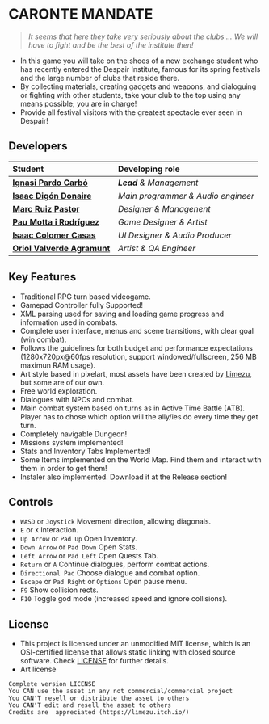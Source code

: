 # CARONTE MANDATE

>*It seems that here they take very seriously about the clubs ... We will have to fight and be the best of the institute then!*
- In this game you will take on the shoes of a new exchange student who has recently entered the Despair Institute, famous for its spring festivals and the large number of clubs that reside there.
- By collecting materials, creating gadgets and weapons, and dialoguing or fighting with other students, take your club to the top using any means possible; you are in charge!
- Provide all festival visitors with the greatest spectacle ever seen in Despair!

## Developers

| Student | Developing role |
| :- | :- |
| **[Ignasi Pardo Carbó](https://github.com/KuronoaScarlet)**   | ***Lead*** *& Management* |
| **[Isaac Digón Donaire](https://github.com/isaac553876299)**   | *Main programmer & Audio engineer* |
| **[Marc Ruiz Pastor](https://github.com/Ruizo)**   | *Designer & Managenent* |
| **[Pau Motta i Rodríguez](https://github.com/paumotta)**   | *Game Designer & Artist* |
| **[Isaac Colomer Casas](https://github.com/isaaColomer)**   | *UI Designer & Audio Producer* |
| **[Oriol Valverde Agramunt](https://github.com/Makinilla-maker)**   | *Artist & QA Engineer* |

## Key Features

 - Traditional RPG turn based videogame.
 - Gamepad Controller fully Supported!
 - XML parsing used for saving and loading game progress and information used in combats.
 - Complete user interface, menus and scene transitions, with clear goal (win combat).
 - Follows the guidelines for both budget and performance expectations (1280x720px@60fps resolution, support windowed/fullscreen, 256 MB maximun RAM usage).
 - Art style based in pixelart, most assets have been created by [Limezu](https://limezu.itch.io/moderninteriors), but some are of our own.
 - Free world exploration.
 - Dialogues with NPCs and combat.
 - Main combat system based on turns as in Active Time Battle (ATB). Player has to chose which option will the ally/ies do every time they get turn.
 - Completely navigable Dungeon!
 - Missions system implemented!
 - Stats and Inventory Tabs Implemented!
 - Some Items implemented on the World Map. Find them and interact with them in order to get them!
 - Instaler also implemented. Download it at the Release section!
 
## Controls

 - `WASD` or `Joystick` Movement direction, allowing diagonals.
 - `E` or `X` Interaction.
 - `Up Arrow` or `Pad Up` Open Inventory.
 - `Down Arrow` or `Pad Down` Open Stats.
 - `Left Arrow` or `Pad Left` Open Quests Tab.
 - `Return` or `A` Continue dialogues, perform combat actions.
 - `Directional Pad` Choose dialogue and combat option.
 - `Escape` or `Pad Right` or `Options` Open pause menu.
 - `F9` Show collision rects.
 - `F10` Toggle god mode (increased speed and ignore collisions).


## License

- This project is licensed under an unmodified MIT license, which is an OSI-certified license that allows static linking with closed source software. Check [LICENSE](LICENSE) for further details.
- Art license
```
Complete version LICENSE
You CAN use the asset in any not commercial/commercial project
You CAN'T resell or distribute the asset to others
You CAN'T edit and resell the asset to others
Credits are  appreciated (https://limezu.itch.io/)
```
